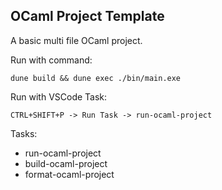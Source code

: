 ## OCaml Project Template

A basic multi file OCaml project.

Run with command:
```
dune build && dune exec ./bin/main.exe
```

Run with VSCode Task:
```
CTRL+SHIFT+P -> Run Task -> run-ocaml-project
```

Tasks:
- run-ocaml-project
- build-ocaml-project
- format-ocaml-project